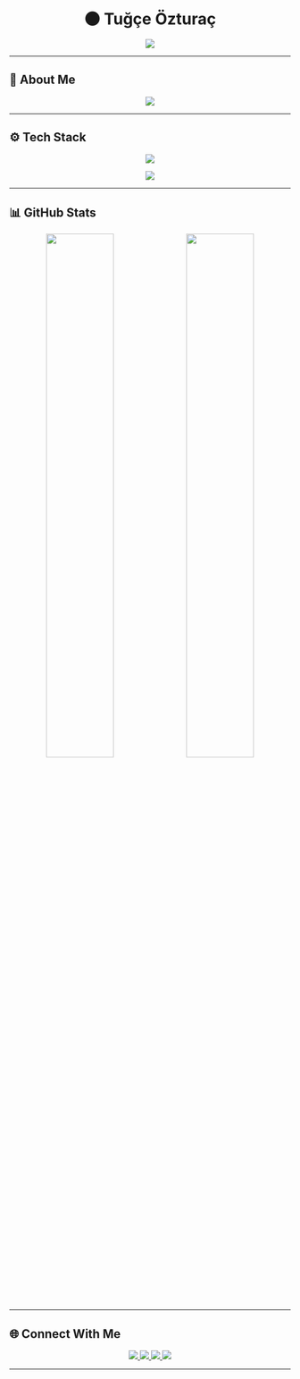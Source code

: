 <!-- Banner -->
<h1 align="center">🌑 Tuğçe Özturaç</h1>


<p align="center">
  <img src="https://media.giphy.com/media/L1R1tvI9svkIWwpVYr/giphy.gif"/>
</p>

---

## 🖤 About Me  
  
<p align="center">
  <img src="https://readme-typing-svg.herokuapp.com?size=22&color=ff4dd2&center=true&vCenter=true&lines=Computer+Engineer;Dumlupınar+University;Mobile+App+Developer;Stand+out+.+Leave+your+mark.+%F0%9F%92%A1" />
</p>     



---

## ⚙️ Tech Stack  

<p align="center">
  <img src="https://skillicons.dev/icons?i=java,kotlin,flutter,dart,cs,mysql" />
</p>
<p align="center">
  <img src="https://skillicons.dev/icons?i=androidstudio,git,github,figma,vscode" />
</p>

---

## 📊 GitHub Stats  

<p align="center">
  <img src="https://github-readme-stats.vercel.app/api?username=tugce-ozturac&show_icons=true&theme=radical&hide_border=true&bg_color=0D1117" width="49%"/>
  <img src="https://github-readme-streak-stats.herokuapp.com/?user=tugce-ozturac&theme=radical&hide_border=true&background=0D1117" width="49%"/>
</p>



---

## 🌐 Connect With Me  

<p align="center">
  <a href="https://www.linkedin.com/in/tugce-ozturac/" target="_blank">
    <img src="https://skillicons.dev/icons?i=linkedin" />
  </a>
  <a href="mailto:tugceozturac@example.com">
    <img src="https://skillicons.dev/icons?i=gmail" />
  </a>
  <a href="https://instagram.com/heytuces" target="_blank">
    <img src="https://skillicons.dev/icons?i=instagram" />
  </a>
  <a href="https://github.com/tugce-ozturac" target="_blank">
    <img src="https://skillicons.dev/icons?i=github" />
  </a>
</p>

---







